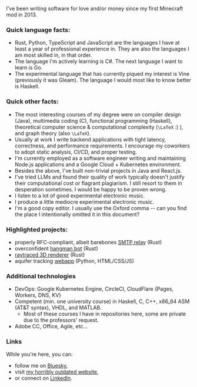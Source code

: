 I've been writing software for love and/or money since my first Minecraft mod in 2013. 

### Quick language facts:
- Rust, Python, TypeScript and JavaScript are the languages I have at least a year of professional experience in. They are also the languages I am most skilled in, in that order.  
- The language I'm actively learning is C#. The next language I want to learn is Go.  
- The experimental language that has currently piqued my interest is Vine (previously it was Gleam). The language I would most like to know better is Haskell.  

### Quick other facts:
- The most interesting courses of my degree were on compiler design (Java), multimedia coding (C), functional programming (Haskell), theoretical computer science & computational complexity (`\LaTeX` :) ), and graph theory (also `\LaTeX`).  
- Usually at work I write backend applications with tight latency, correctness, and performance requirements. I encourage my coworkers to adopt static analysis, CI/CD, and proper testing.
- I'm currently employed as a software engineer writing and maintaining Node.js applications and a Google Cloud + Kubernetes environment.
- Besides the above, I've built non-trivial projects in Java and React.js.
- I've tried LLMs and found their quality of work typically doesn't justify their computational cost or flagrant plagiarism. I still resort to them in desperation sometimes. I would be happy to be proven wrong.
- I listen to a lot of good experimental electronic music.
- I produce a little mediocre experimental electronic music.
- I'm a good copy editor. I usually use the Oxford comma -- can you find the place I intentionally omitted it in this document?

### Highlighted projects:
- properly RFC-compliant, albeit barebones [SMTP relay](https://github.com/mademast/sail) (Rust)
- overconfident [hangman bot](https://github.com/novedevo/lose_at_hangman_rs) (Rust)
- [raytraced 3D renderer](https://github.com/novedevo/raytracer) (Rust)
- aquifer tracking [webapp](https://github.com/novedevo/watertable) (Python, HTML/CSS/JS)

### Additional technologies
- DevOps: Google Kubernetes Engine, CircleCI, CloudFlare {Pages, Workers, DNS, KV}
- Competent (min. one university course) in Haskell, C, C++, x86_64 ASM (AT&T syntax), VHDL, and MATLAB.
  - Most of these courses I have in repositories here, some are private due to the professors' request.
- Adobe CC, Office, Agile, etc...

### Links
While you're here, you can:
- follow me on [Bluesky](https://bsky.app/profile/nove.dev),
- visit [my horribly outdated website](https://nove.dev),
- or connect on [LinkedIn](https://linkedin.com/in/devon-burnham-7602751a5/).
